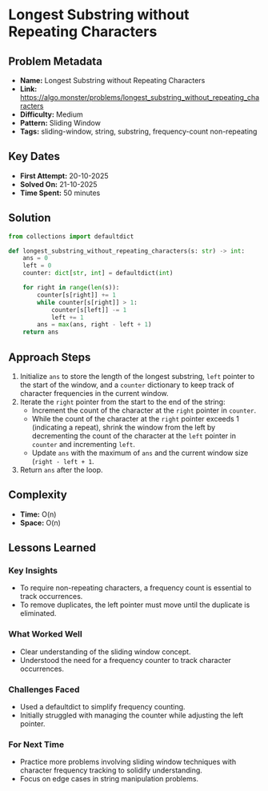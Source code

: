 # Longest Substring without Repeating Characters

## Problem Metadata
- **Name:** Longest Substring without Repeating Characters
- **Link:** https://algo.monster/problems/longest_substring_without_repeating_characters
- **Difficulty:** Medium
- **Pattern:** Sliding Window
- **Tags:** sliding-window, string, substring, frequency-count non-repeating

## Key Dates
- **First Attempt:** 20-10-2025
- **Solved On:** 21-10-2025
- **Time Spent:** 50 minutes

## Solution
```python
from collections import defaultdict

def longest_substring_without_repeating_characters(s: str) -> int:
    ans = 0
    left = 0
    counter: dict[str, int] = defaultdict(int)

    for right in range(len(s)):
        counter[s[right]] += 1
        while counter[s[right]] > 1:
            counter[s[left]] -= 1
            left += 1
        ans = max(ans, right - left + 1)
    return ans
```

## Approach Steps
1. Initialize `ans` to store the length of the longest substring, `left` pointer to the start of the window, and a `counter` dictionary to keep track of character frequencies in the current window.
2. Iterate the `right` pointer from the start to the end of the string:
   - Increment the count of the character at the `right` pointer in `counter`.
   - While the count of the character at the `right` pointer exceeds 1 (indicating a repeat), shrink the window from the left by decrementing the count of the character at the `left` pointer in `counter` and incrementing `left`.
   - Update `ans` with the maximum of `ans` and the current window size (`right - left + 1`.
3. Return `ans` after the loop.


## Complexity
- **Time:** O(n)
- **Space:** O(n)

## Lessons Learned
### Key Insights
- To require non-repeating characters, a frequency count is essential to track occurrences.
- To remove duplicates, the left pointer must move until the duplicate is eliminated.

### What Worked Well
- Clear understanding of the sliding window concept.
- Understood the need for a frequency counter to track character occurrences.


### Challenges Faced
- Used a defaultdict to simplify frequency counting.
- Initially struggled with managing the counter while adjusting the left pointer.

### For Next Time
- Practice more problems involving sliding window techniques with character frequency tracking to solidify understanding.
- Focus on edge cases in string manipulation problems.
